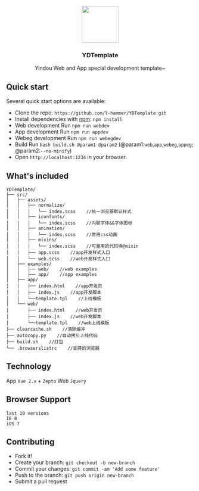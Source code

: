 
<br><br>
<p align="center">
  	<a href="https://getbootstrap.com/">
        <img src="https://raw.githubusercontent.com/l-hammer/YDTemplate/master/construction.jpeg" width="99">
  	</a>
	<h3 align="center">YDTemplate</h3>
	<p align="center">
		Yindou Web and App special development template~
		<br>
	</p>
</p>

## Quick start

Several quick start options are available:

- Clone the repo: `https://github.com/l-hammer/YDTemplate.git`
- Install dependencies with [npm](https://www.npmjs.com/): `npm install`
- Web development Run `npm run webdev`
- App development Run `npm run appdev`
- Webeg development Run `npm run webegdev`
- Build Run `bash build.sh @param1 @param2` (@param1:`web`,`app`,`webeg`,`appeg`; @param2:`--no-minify`)
- Open `http://localhost:1234` in your browser.

## What's included

```
YDTemplate/
├── src/
│   ├── assets/
│   │   ├── normalize/
│   │   │   └── index.scss    //统一浏览器默认样式
│   │   ├── iconfonts/
│   │   │   └── index.scss    //内联字体&&字体图标
│   │   ├── animation/
│   │   │   └── index.scss    //常用css动画
│   │   ├── mixins/
│   │   │   └── index.scss    //可重用的代码块@mixin
│   │   ├── app.scss    //app开发样式入口
│   │   └── web.scss    //web开发样式入口
│   ├── examples/
│   │   ├── web/    //web examples
│   │   ├── app/    //app examples
│   ├── app/
│   │   ├── index.html    //app开发页
│   │   ├── index.js    //app开发脚本
│   │   └──template.tpl    //上线模板
│   └── web/
│       ├── index.html    //web开发页
│       ├── index.js    //web开发脚本
│       └──template.tpl    //web上线模板
├── clearcache.sh    //清除缓冲
├── autocopy.py    //自动拷贝上线代码
├── build.sh    //打包
└── .browserslistrc    //支持的浏览器
```
## Technology

App `Vue 2.x` + `Zepto`
Web `Jquery`

## Browser Support

```
last 10 versions
IE 8
iOS 7
```

## Contributing

- Fork it!
- Create your branch: `git checkout -b new-branch`
- Commit your changes: `git commit -am 'Add some feature'`
- Push to the branch: `git push origin new-branch`
- Submit a pull request
